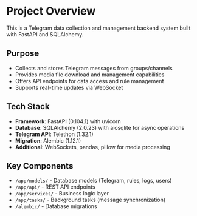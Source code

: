 # Project Overview

This is a Telegram data collection and management backend system built with FastAPI and SQLAlchemy.

## Purpose
- Collects and stores Telegram messages from groups/channels
- Provides media file download and management capabilities
- Offers API endpoints for data access and rule management
- Supports real-time updates via WebSocket

## Tech Stack
- **Framework**: FastAPI (0.104.1) with uvicorn
- **Database**: SQLAlchemy (2.0.23) with aiosqlite for async operations
- **Telegram API**: Telethon (1.32.1)
- **Migration**: Alembic (1.12.1)
- **Additional**: WebSockets, pandas, pillow for media processing

## Key Components
- `/app/models/` - Database models (Telegram, rules, logs, users)
- `/app/api/` - REST API endpoints
- `/app/services/` - Business logic layer
- `/app/tasks/` - Background tasks (message synchronization)
- `/alembic/` - Database migrations